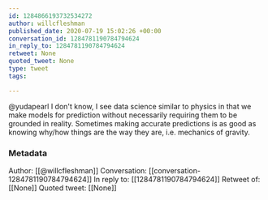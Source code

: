 ```yaml
---
id: 1284866193732534272
author: willcfleshman
published_date: 2020-07-19 15:02:26 +00:00
conversation_id: 1284781190784794624
in_reply_to: 1284781190784794624
retweet: None
quoted_tweet: None
type: tweet
tags:

---
```


@yudapearl I don't know, I see data science similar to physics in that we make models for prediction without necessarily requiring them to be grounded in reality. Sometimes making accurate predictions is as good as knowing why/how things are the way they are, i.e. mechanics of gravity.

### Metadata

Author: [[@willcfleshman]]
Conversation: [[conversation-1284781190784794624]]
In reply to: [[1284781190784794624]]
Retweet of: [[None]]
Quoted tweet: [[None]]
